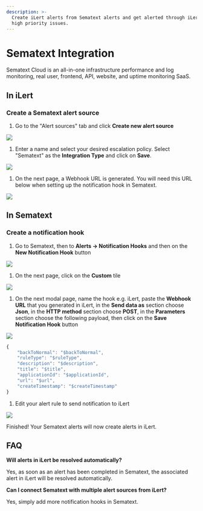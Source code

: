 ```yaml
---
description: >-
  Create iLert alerts from Sematext alerts and get alerted through iLert for
  high priority issues.
---
```


# Sematext Integration

Sematext Cloud is an all-in-one infrastructure performance and log monitoring, real user, frontend, API, website, and uptime monitoring SaaS.

## In iLert <a href="#in-ilert" id="in-ilert"></a>

### Create a Sematext alert source <a href="#create-alert-source" id="create-alert-source"></a>

1. Go to the "Alert sources" tab and click **Create new alert source**

![](../.gitbook/assets/screenshot\_16\_03\_21\_\_16\_37.png)

1. Enter a name and select your desired escalation policy. Select "Sematext" as the **Integration Type** and click on **Save**.

![](../.gitbook/assets/screenshot\_16\_03\_21\_\_16\_56.png)

1. On the next page, a Webhook URL is generated. You will need this URL below when setting up the notification hook in Sematext.

![](../.gitbook/assets/screenshot\_16\_03\_21\_\_16\_57.png)

## In Sematext <a href="#in-splunk" id="in-splunk"></a>

### Create a notification hook <a href="#create-action-sequences" id="create-action-sequences"></a>

1. Go to Sematext, then to **Alerts -> Notification Hooks** and then on the **New Notification Hook** button

![](../.gitbook/assets/screenshot\_16\_03\_21\_\_17\_00.png)

1. On the next page,  click on the **Custom** tile

![](../.gitbook/assets/screenshot\_16\_03\_21\_\_17\_03.png)

1. On the next modal page, name the hook e.g. iLert, paste the **Webhook URL** that you generated in iLert, in the **Send data as** section choose **Json**, in the **HTTP method** section choose **POST**, in the **Parameters** section choose the following payload, then click on the **Save Notification Hook** button

![](../.gitbook/assets/screenshot\_16\_03\_21\_\_16\_59.png)

```javascript
{
    "backToNormal": "$backToNormal",
    "ruleType": "$ruleType",
    "description": "$description",
    "title": "$title",
    "applicationId": "$applicationId",
    "url": "$url",
    "createTimestamp": "$createTimestamp"
}
```

1. Edit your alert rule to send notification to iLert

![](../.gitbook/assets/screenshot\_16\_03\_21\_\_17\_08.png)

Finished! Your Sematext alerts will now create alerts in iLert.

## FAQ <a href="#faq" id="faq"></a>

**Will alerts in iLert be resolved automatically?**

Yes, as soon as an alert has been completed in Sematext, the associated alert in iLert will be resolved automatically.

**Can I connect Sematext with multiple alert sources from iLert?**

Yes, simply add more notification hooks in Sematext.
